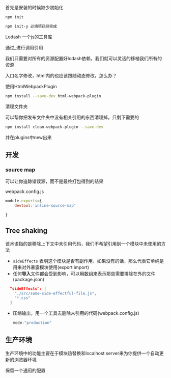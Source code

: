 首先是安装的时候缺少初始化

```bash
npm init

npm init-y 必填项已经完成

```







Lodash 一个js的工具库

通过_进行调用引用



我们只需要对所有的资源配置好lodash依赖，我们就可以灵活的移植我们所有的资源



入口名字修改，html内的也应该跟随动态修改，怎么办？

使用HtmlWebpackPlugin

```bash
npm install --save-dev html-webpack-plugin
```



清理文件夹

可以帮你把发布文件夹中没有相关引用的东西清理掉，只剩下需要的

```bash
npm install clean-webpack-plugin --save-dev
```



并在plugins中new出来

## 开发

### source map

可以让你追踪错误源，而不是最终打包得到的结果

webpack.config.js

```js
module.exports={
    devtool:'inline-source-map'

}
```



## Tree shaking

该术语指的是移除上下文中未引用代码，我们不希望引用到一个模块中未使用的方法



* `sideEffects` 表明这个模块是否有副作用，如果没有的话，那么代表它单纯是用来对外暴露模块使用(export import)
* 任何**导入**文件都会受到影响，可以用数组来表示那些需要排除在外的文件(package.json)

```json
  "sideEffects": [
    "./src/some-side-effectful-file.js",
    "*.css"
  ]
```

* 压缩输出，用一个工具去删除未引用的代码(webpack.config.js)

  ```js
  mode:"production"
  ```



## 生产环境

生产环境中的功能主要在于模块热替换和localhost server来为你提供一个自动更新的浏览器环境



保留一个通用的配置


